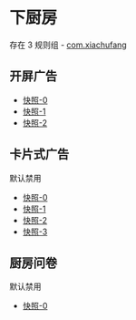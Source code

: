 # 下厨房

存在 3 规则组 - [com.xiachufang](/src/apps/com.xiachufang.ts)

## 开屏广告

- [快照-0](https://i.gkd.li/import/12505985)
- [快照-1](https://i.gkd.li/import/12506014)
- [快照-2](https://i.gkd.li/import/12506041)

## 卡片式广告

默认禁用

- [快照-0](https://i.gkd.li/import/13348710)
- [快照-1](https://i.gkd.li/import/13363079)
- [快照-2](https://i.gkd.li/import/13454534)
- [快照-3](https://i.gkd.li/import/13484117)

## 厨房问卷

默认禁用

- [快照-0](https://i.gkd.li/import/13363042)
